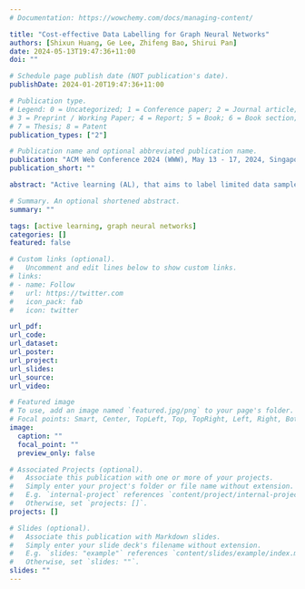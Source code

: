 ```yaml
---
# Documentation: https://wowchemy.com/docs/managing-content/

title: "Cost-effective Data Labelling for Graph Neural Networks"
authors: [Shixun Huang, Ge Lee, Zhifeng Bao, Shirui Pan]
date: 2024-05-13T19:47:36+11:00
doi: ""

# Schedule page publish date (NOT publication's date).
publishDate: 2024-01-20T19:47:36+11:00

# Publication type.
# Legend: 0 = Uncategorized; 1 = Conference paper; 2 = Journal article;
# 3 = Preprint / Working Paper; 4 = Report; 5 = Book; 6 = Book section;
# 7 = Thesis; 8 = Patent
publication_types: ["2"]

# Publication name and optional abbreviated publication name.
publication: "ACM Web Conference 2024 (WWW), May 13 - 17, 2024, Singapore, Singapore (CORE A*)"
publication_short: ""

abstract: "Active learning (AL), that aims to label limited data samples to effectively train the model, stands as a very cost-effective data labelling strategy in machine learning. Given the state-of-the-art performance GNNs have achieved in graph-based tasks, it is critical to design proper AL methods for graph neural networks (GNNs). However, existing GNN-based AL methods require considerable supervised information to guide the AL process, such as the GNN model to use, and initially labelled nodes and labels of newly selected nodes. Such dependency on supervised information limits both flexibility and scalabilty. In this paper, we propose an unsupervised, scalable and flexible AL method – it incurs low memory footprints and time cost, is flexible to the choice of underlying GNNs, and operates without requiring GNN-model-specific knowledge or labels of selected nodes. Specifically, we leverage the commonality of existing GNNs to reformulate the unsupervised AL problem as the Aggregation Involvement Maximization (AIM) problem. The objective of AIM is to maximize the involvement or participation of all nodes during the feature aggregation process of GNNs for nodes to be labelled. In this way, the aggregated features of labelled nodes can be diversified to a large extent, thereby benefiting the training of feature transformation matrices which are major trainable components in GNNs. We prove that the AIM problem is NP-hard and propose an efficient solution with theoretical guarantees. Extensive experiments on public datasets demonstrate the effectiveness, scalability and flexibility of our method."

# Summary. An optional shortened abstract.
summary: ""

tags: [active learning, graph neural networks]
categories: []
featured: false

# Custom links (optional).
#   Uncomment and edit lines below to show custom links.
# links:
# - name: Follow
#   url: https://twitter.com
#   icon_pack: fab
#   icon: twitter

url_pdf: 
url_code: 
url_dataset:
url_poster:
url_project:
url_slides:
url_source:
url_video:

# Featured image
# To use, add an image named `featured.jpg/png` to your page's folder. 
# Focal points: Smart, Center, TopLeft, Top, TopRight, Left, Right, BottomLeft, Bottom, BottomRight.
image:
  caption: ""
  focal_point: ""
  preview_only: false

# Associated Projects (optional).
#   Associate this publication with one or more of your projects.
#   Simply enter your project's folder or file name without extension.
#   E.g. `internal-project` references `content/project/internal-project/index.md`.
#   Otherwise, set `projects: []`.
projects: []

# Slides (optional).
#   Associate this publication with Markdown slides.
#   Simply enter your slide deck's filename without extension.
#   E.g. `slides: "example"` references `content/slides/example/index.md`.
#   Otherwise, set `slides: ""`.
slides: ""
---
```

